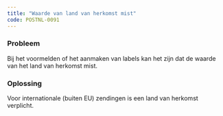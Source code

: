 ```yaml
---
title: "Waarde van land van herkomst mist"
code: POSTNL-0091
---
```



<p><h3>Probleem</h3></p><p>Bij het voormelden of het aanmaken van labels kan het zijn dat de waarde van het land van herkomst mist.</p><p><h3>Oplossing</h3></p><p>Voor internationale (buiten EU) zendingen is een land van herkomst verplicht.</p>
